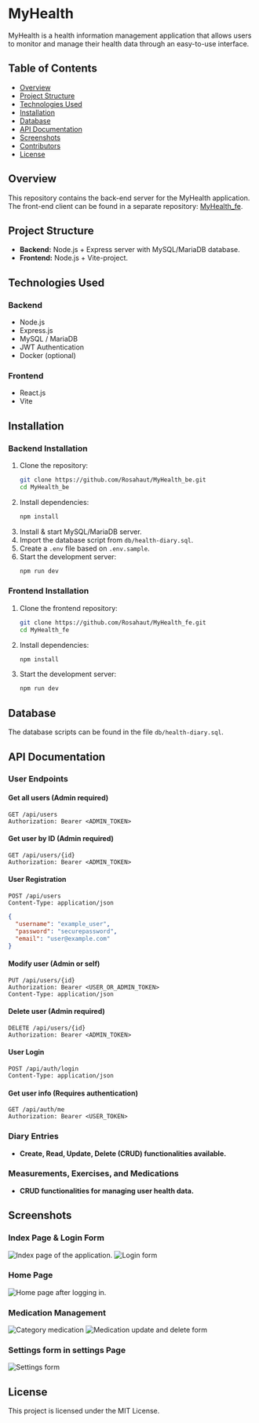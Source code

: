 # MyHealth

MyHealth is a health information management application that allows users to monitor and manage their health data through an easy-to-use interface.

## Table of Contents
- [Overview](#overview)
- [Project Structure](#project-structure)
- [Technologies Used](#technologies-used)
- [Installation](#installation)
- [Database](#database)
- [API Documentation](#api-documentation)
- [Screenshots](#screenshots)
- [Contributors](#contributors)
- [License](#license)

## Overview

This repository contains the back-end server for the MyHealth application. The front-end client can be found in a separate repository: [MyHealth_fe](https://github.com/Rosahaut/MyHealth_fe).

## Project Structure

- **Backend:** Node.js + Express server with MySQL/MariaDB database.
- **Frontend:** Node.js + Vite-project.

## Technologies Used

### Backend
- Node.js
- Express.js
- MySQL / MariaDB
- JWT Authentication
- Docker (optional)

### Frontend
- React.js
- Vite
  
## Installation

### Backend Installation
1. Clone the repository:
   ```sh
   git clone https://github.com/Rosahaut/MyHealth_be.git
   cd MyHealth_be
   ```
2. Install dependencies:
   ```sh
   npm install
   ```
3. Install & start MySQL/MariaDB server.
4. Import the database script from `db/health-diary.sql`.
5. Create a `.env` file based on `.env.sample`.
6. Start the development server:
   ```sh
   npm run dev
   ```

### Frontend Installation
1. Clone the frontend repository:
   ```sh
   git clone https://github.com/Rosahaut/MyHealth_fe.git
   cd MyHealth_fe
   ```
2. Install dependencies:
   ```sh
   npm install
   ```
3. Start the development server:
   ```sh
   npm run dev
   ```

## Database
The database scripts can be found in the file `db/health-diary.sql`.

## API Documentation

### User Endpoints
#### Get all users (Admin required)
```http
GET /api/users
Authorization: Bearer <ADMIN_TOKEN>
```

#### Get user by ID (Admin required)
```http
GET /api/users/{id}
Authorization: Bearer <ADMIN_TOKEN>
```

#### User Registration
```http
POST /api/users
Content-Type: application/json
```
```json
{
  "username": "example_user",
  "password": "securepassword",
  "email": "user@example.com"
}
```

#### Modify user (Admin or self)
```http
PUT /api/users/{id}
Authorization: Bearer <USER_OR_ADMIN_TOKEN>
Content-Type: application/json
```

#### Delete user (Admin required)
```http
DELETE /api/users/{id}
Authorization: Bearer <ADMIN_TOKEN>
```

#### User Login
```http
POST /api/auth/login
Content-Type: application/json
```

#### Get user info (Requires authentication)
```http
GET /api/auth/me
Authorization: Bearer <USER_TOKEN>
```

### Diary Entries
- **Create, Read, Update, Delete (CRUD) functionalities available.**

### Measurements, Exercises, and Medications
- **CRUD functionalities for managing user health data.**

## Screenshots

### Index Page & Login Form
![Index page of the application.](image.png) ![Login form](image-1.png)

### Home Page
![Home page after logging in.](image-2.png)

### Medication Management
![Category medication](image-3.png) ![Medication update and delete form](image-4.png)

### Settings form in settings Page
![Settings form](image-5.png)

## License
This project is licensed under the MIT License.



